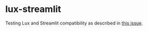 # lux-streamlit
Testing Lux and Streamlit compatibility as described in [this issue](https://github.com/lux-org/lux/issues/324).
